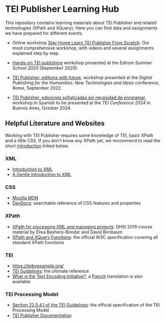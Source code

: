 # TEI Publisher Learning Hub

This repository contains learning materials about TEI Publisher and related technologies (XPath and XQuery). Here you can find data and assignments we have prepared for different events.

- Online workshop [Stay Home Learn TEI Publisher From Scratch](2020-06_tp-from-scratch.md). Our most comprehensive workshop, with videos and several assignments explained step by step.

- [Hands-on TEI publishing](2020-09_edirom-20.md) workshop presented at the _Edirom Summer School 2020_ (September 2020).

- [TEI Publisher: editions with future](2022-09_rome22.md), workshop presented at the _Digital Publishing for the Humanities: New Technologies and Ideas_ conference, Rome, September 2022.

- [TEI Publisher: ediciones sofisticadas sin necesidad de programar](2024-10_tei-conference-24.md), workshop in Spanish to be presented at the _TEI Conference 2024_ in Buenos Aires, October 2024.


## Helpful Literature and Websites

Working with TEI Publisher requires some knowledge of TEI, basic XPath and a little CSS. If you don't know any XPath yet, we recommend to read the short [introduction](https://newtfire.org/courses/tutorials/explainXPath.html) linked below.

### XML

* [Introduction to XML](https://newtfire.org/courses/tutorials/explainXML.html)
* [A Gentle Introduction to XML](https://tei-c.org/release/doc/tei-p5-doc/en/html/SG.html)

### CSS

* [Mozilla MDN](https://developer.mozilla.org/en-US/docs/Web/CSS)
* [DevDocs](https://devdocs.io/css/): searchable reference of CSS features and properties

### XPath

* [XPath for processing XML and managing projects](https://ebeshero.github.io/UpTransformation): DHSI 2019 course material by Elisa Beshero-Bondar and David Birnbaum
* [XPath and XQuery Functions](https://www.w3.org/TR/xpath-functions-31/): the official W3C specification covering all standard XPath functions


### TEI

* https://teibyexample.org/
* [TEI Guidelines](https://tei-c.org/guidelines/):  the ultimate reference
* [What is the Text Encoding Initiative?](https://books.openedition.org/oep/426), a [French](https://books.openedition.org/oep/1237) translation is also available

### TEI Processing Model

* [Section 22.5.4.1 of the TEI Guidelines](https://www.tei-c.org/release/doc/tei-p5-doc/en/html/TD.html#TDPMPM): the official specification of the TEI Processing Model
* [TEI Publisher Documentation](https://teipublisher.com/exist/apps/tei-publisher/doc/documentation.xml?id=odd-customization)